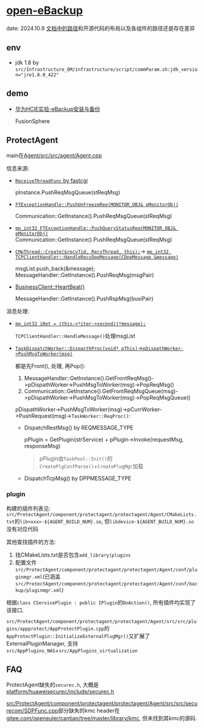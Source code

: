 # [open-eBackup](https://gitcode.com/eBackup/open-eBackup)
date: 2024.10.9 [文档中的路径](https://gitcode.com/eBackup/open-eBackup/blob/master/doc/quick_guide/%E5%BF%AB%E9%80%9F%E5%85%A5%E9%97%A8.md)和开源代码的布局以及各组件的路径还是存在差异

## env
- jdk 1.8 by `src/Infrastructure_OM/infrastructure/script/commParam.sh:jdk_version="jre1.8.0_422"`

## demo
- [华为HCIE实验-eBackup安装与备份](https://blog.13x.cc/post/ebackup145.html/)

    FusionSphere

## ProtectAgent
main在[Agent/src/src/agent/Agent.cpp](https://gitcode.com/eBackup/open-eBackup/blob/master/src/ProtectAgent/component/protectagent/protectagent/Agent/src/src/agent/Agent.cpp)

信息来源:
- [`ReceiveThreadFunc` by fastcgi](src/ProtectAgent/component/protectagent/protectagent/Agent/src/src/agent/Communication.cpp)

    pInstance.PushReqMsgQueue(stReqMsg)
- [`FTExceptionHandle::PushUnFreezeReq(MONITOR_OBJ& pMonitorObj)`](src/ProtectAgent/component/protectagent/protectagent/Agent/src/src/agent/FTExceptionHandle.cpp)

    Communication::GetInstance().PushReqMsgQueue(stReqMsg)
- [`mp_int32 FTExceptionHandle::PushQueryStatusReq(MONITOR_OBJ& pMonitorObj)`](src/ProtectAgent/component/protectagent/protectagent/Agent/src/src/agent/FTExceptionHandle.cpp)
    Communication::GetInstance().PushReqMsgQueue(stReqMsg)
- [`CMpThread::Create(&recvTid, RecvThread, this);`](src/ProtectAgent/component/protectagent/protectagent/Agent/src/src/message/tcp/TCPClientHandler.cpp)-> [`mp_int32 TCPClientHandler::HandleRecvDppMessage(CDppMessage &message)`](src/ProtectAgent/component/protectagent/protectagent/Agent/src/src/message/tcp/TCPClientHandler.cpp)

    msgList.push_back(&message);
    MessageHandler::GetInstance().PushReqMsg(msgPair)
- [BusinessClient::HeartBeat()](src/ProtectAgent/component/protectagent/protectagent/Agent/src/src/message/tcp/BusinessClient.cpp)

    MessageHandler::GetInstance().PushRspMsg(busiPair)

消息处理:
- [`mp_int32 iRet = (this->*iter->second)(*message);`](src/ProtectAgent/component/protectagent/protectagent/Agent/src/src/message/tcp/TCPClientHandler.cpp)

    `TCPClientHandler::HandleMessage()`处理msgList
- [`TaskDispatchWorker::DispacthProc(void* pThis)`->`pDispathWorker->PushMsgToWorker(msg)`](src/ProtectAgent/component/protectagent/protectagent/Agent/src/src/agent/TaskDispatchWorker.cpp)

    都是先Front(), 处理, 再Pop():
    1. MessageHandler::GetInstance().GetFrontReqMsg()->pDispathWorker->PushMsgToWorker(msg)->PopReqMsg()
    1. Communication::GetInstance().GetFrontReqMsgQueue(msg)->pDispathWorker->PushMsgToWorker(msg)->PopReqMsgQueue()

    pDispathWorker->PushMsgToWorker(msg)->pCurrWorker->PushRequest(msg)->`TaskWorker::ReqProc()`:
    - DispatchRestMsg() by REQMESSAGE_TYPE

        pPlugin = GetPlugin(strService) + pPlugin->Invoke(requestMsg, responseMsg)

        > pPlugin由`TaskPool::Init()`的`CreatePlgConfParse()`+`CreatePlugMgr`加载
    - DispatchTcpMsg() by DPPMESSAGE_TYPE

### plugin
构建的插件列表见: `src/ProtectAgent/component/protectagent/protectagent/Agent/CMakeLists.txt`的`lib<xxx>-${AGENT_BUILD_NUM}.so`, 但`libdevice-${AGENT_BUILD_NUM}.so`没有对应代码

其他查找插件的方法:
1. 找CMakeLists.txt是否包含`add_library(plugins`
1. 配置文件`src/ProtectAgent/component/protectagent/protectagent/Agent/conf/pluginmgr.xml`(已涵盖`src/ProtectAgent/component/protectagent/protectagent/Agent/conf/backup/pluginmgr.xml`)

根据`class CServicePlugin : public IPlugin`的`DoAction()`, 所有插件均实现了该接口.

`src/ProtectAgent/component/protectagent/protectagent/Agent/src/src/plugins/appprotect/AppProtectPlugin.cpp`的`AppProtectPlugin::InitializeExternalPlugMgr()`又扩展了ExternalPluginManager, 支持`src/AppPlugins_NAS`+`src/AppPlugins_virtualization`

## FAQ
ProtectAgent缺失的`securec.h`, 大概是[platform/huaweisecurec/include/securec.h](https://github.com/huaweicloud/huaweicloud-sdk-c-obs/blob/master/platform/huaweisecurec/include/securec.h)

[src/ProtectAgent/component/protectagent/protectagent/Agent/src/src/securecom/SDPFunc.cpp]()部分缺失的kmc header在[gitee.com/openeuler/cantian/tree/master/library/kmc](https://gitee.com/openeuler/cantian/tree/master/library/kmc), 但未找到其kmc的源码.